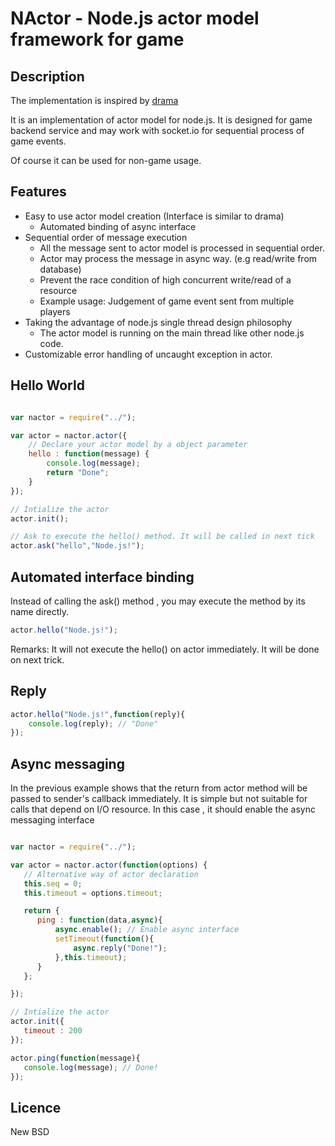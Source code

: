 NActor - Node.js actor model framework for game
======================================================

Description
-------------

The implementation is inspired by [drama](https://github.com/stagas/drama)

It is an implementation of actor model for node.js. It is designed
for game backend service and may work with socket.io for sequential
process of game events.

Of course it can be used for non-game usage.

Features
---------

* Easy to use actor model creation (Interface is similar to drama)
   * Automated binding of async interface
* Sequential order of message execution
    * All the message sent to actor model is processed in sequential order. 
    * Actor may process the message in async way. (e.g read/write from database)
    * Prevent the race condition of high concurrent write/read of a resource
    * Example usage: Judgement of game event sent from multiple players
* Taking the advantage of node.js single thread design philosophy
    * The actor model is running on the main thread like other node.js code.
* Customizable error handling of uncaught exception in actor.

Hello World
----------

```javascript

var nactor = require("../");

var actor = nactor.actor({
    // Declare your actor model by a object parameter
    hello : function(message) {
        console.log(message);
        return "Done";
    }
});

// Intialize the actor
actor.init(); 

// Ask to execute the hello() method. It will be called in next tick
actor.ask("hello","Node.js!");

```

Automated interface binding
-------------------------------

Instead of calling the ask() method , you may execute the method 
by its name directly.

```javascript
actor.hello("Node.js!");
```

Remarks: It will not execute the hello() on actor immediately. It will
be done on next trick.

Reply
-----

```javascript
actor.hello("Node.js!",function(reply){
    console.log(reply); // "Done"
});
```

Async messaging
---------------

In the previous example shows that the return from actor method will be
passed to sender's callback immediately. It is simple but not suitable for 
calls that depend on I/O resource. In this case , it should enable the async 
messaging interface 

```javascript

var nactor = require("../");

var actor = nactor.actor(function(options) {
   // Alternative way of actor declaration
   this.seq = 0;
   this.timeout = options.timeout;

   return {
      ping : function(data,async){
          async.enable(); // Enable async interface
          setTimeout(function(){
              async.reply("Done!");
          },this.timeout);
      }
   };

});

// Intialize the actor
actor.init({
   timeout : 200
}); 

actor.ping(function(message){
   console.log(message); // Done!
});

```



Licence
-------

New BSD
